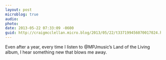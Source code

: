 ```yaml
---
layout: post
microblog: true
audio: 
photo: 
date: 2013-05-22 07:33:09 -0600
guid: http://craigmcclellan.micro.blog/2013/05/22/t337199456070017024.html
---
```

Even after a year, every time I listen to @MPJmusic’s Land of the Living album, I hear something new that blows me away.
